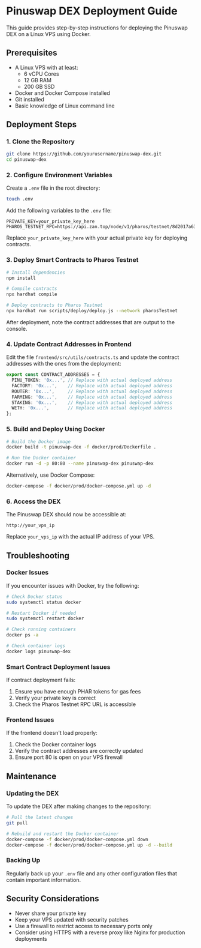 # Pinuswap DEX Deployment Guide

This guide provides step-by-step instructions for deploying the Pinuswap DEX on a Linux VPS using Docker.

## Prerequisites

- A Linux VPS with at least:
  - 6 vCPU Cores
  - 12 GB RAM
  - 200 GB SSD
- Docker and Docker Compose installed
- Git installed
- Basic knowledge of Linux command line

## Deployment Steps

### 1. Clone the Repository

```bash
git clone https://github.com/yourusername/pinuswap-dex.git
cd pinuswap-dex
```

### 2. Configure Environment Variables

Create a `.env` file in the root directory:

```bash
touch .env
```

Add the following variables to the `.env` file:

```
PRIVATE_KEY=your_private_key_here
PHAROS_TESTNET_RPC=https://api.zan.top/node/v1/pharos/testnet/8d2017a632ac47b39bcfd6b05da0e4eb
```

Replace `your_private_key_here` with your actual private key for deploying contracts.

### 3. Deploy Smart Contracts to Pharos Testnet

```bash
# Install dependencies
npm install

# Compile contracts
npx hardhat compile

# Deploy contracts to Pharos Testnet
npx hardhat run scripts/deploy/deploy.js --network pharosTestnet
```

After deployment, note the contract addresses that are output to the console.

### 4. Update Contract Addresses in Frontend

Edit the file `frontend/src/utils/contracts.ts` and update the contract addresses with the ones from the deployment:

```typescript
export const CONTRACT_ADDRESSES = {
  PINU_TOKEN: '0x...', // Replace with actual deployed address
  FACTORY: '0x...',    // Replace with actual deployed address
  ROUTER: '0x...',     // Replace with actual deployed address
  FARMING: '0x...',    // Replace with actual deployed address
  STAKING: '0x...',    // Replace with actual deployed address
  WETH: '0x...',       // Replace with actual deployed address
};
```

### 5. Build and Deploy Using Docker

```bash
# Build the Docker image
docker build -t pinuswap-dex -f docker/prod/Dockerfile .

# Run the Docker container
docker run -d -p 80:80 --name pinuswap-dex pinuswap-dex
```

Alternatively, use Docker Compose:

```bash
docker-compose -f docker/prod/docker-compose.yml up -d
```

### 6. Access the DEX

The Pinuswap DEX should now be accessible at:

```
http://your_vps_ip
```

Replace `your_vps_ip` with the actual IP address of your VPS.

## Troubleshooting

### Docker Issues

If you encounter issues with Docker, try the following:

```bash
# Check Docker status
sudo systemctl status docker

# Restart Docker if needed
sudo systemctl restart docker

# Check running containers
docker ps -a

# Check container logs
docker logs pinuswap-dex
```

### Smart Contract Deployment Issues

If contract deployment fails:

1. Ensure you have enough PHAR tokens for gas fees
2. Verify your private key is correct
3. Check the Pharos Testnet RPC URL is accessible

### Frontend Issues

If the frontend doesn't load properly:

1. Check the Docker container logs
2. Verify the contract addresses are correctly updated
3. Ensure port 80 is open on your VPS firewall

## Maintenance

### Updating the DEX

To update the DEX after making changes to the repository:

```bash
# Pull the latest changes
git pull

# Rebuild and restart the Docker container
docker-compose -f docker/prod/docker-compose.yml down
docker-compose -f docker/prod/docker-compose.yml up -d --build
```

### Backing Up

Regularly back up your `.env` file and any other configuration files that contain important information.

## Security Considerations

- Never share your private key
- Keep your VPS updated with security patches
- Use a firewall to restrict access to necessary ports only
- Consider using HTTPS with a reverse proxy like Nginx for production deployments
